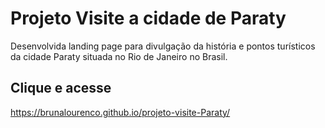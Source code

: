 # Projeto Visite a cidade de Paraty
Desenvolvida landing page para divulgação da história e pontos turísticos da cidade Paraty situada no Rio de Janeiro no Brasil.

## Clique e acesse
https://brunalourenco.github.io/projeto-visite-Paraty/
